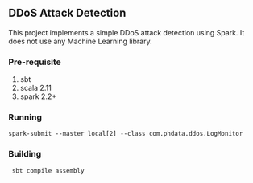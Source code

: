 DDoS Attack Detection 
---

This project implements a simple DDoS attack detection using Spark. It does not
use any Machine Learning library.


### Pre-requisite
1. sbt
2. scala 2.11
3. spark 2.2+

### Running
```
spark-submit --master local[2] --class com.phdata.ddos.LogMonitor
```

### Building
```
 sbt compile assembly

```
